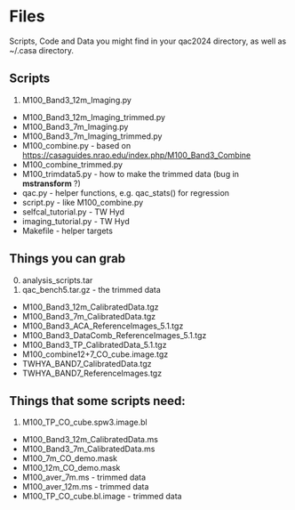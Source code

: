 # Files

Scripts, Code and Data you might find in your qac2024 directory, as well as ~/.casa directory.


## Scripts

1. M100_Band3_12m_Imaging.py
*  M100_Band3_12m_Imaging_trimmed.py
*  M100_Band3_7m_Imaging.py
*  M100_Band3_7m_Imaging_trimmed.py
*  M100_combine.py - based on https://casaguides.nrao.edu/index.php/M100_Band3_Combine
*  M100_combine_trimmed.py
*  M100_trimdata5.py - how to make the trimmed data (bug in **mstransform** ?)
*  qac.py - helper functions, e.g. qac_stats() for regression
*  script.py - like M100_combine.py
*  selfcal_tutorial.py - TW Hyd
*  imaging_tutorial.py - TW Hyd
*  Makefile - helper targets

## Things you can grab

0. analysis_scripts.tar
1. qac_bench5.tar.gz  - the trimmed data
* M100_Band3_12m_CalibratedData.tgz
* M100_Band3_7m_CalibratedData.tgz
* M100_Band3_ACA_ReferenceImages_5.1.tgz
* M100_Band3_DataComb_ReferenceImages_5.1.tgz
* M100_Band3_TP_CalibratedData_5.1.tgz
* M100_combine12+7_CO_cube.image.tgz
* TWHYA_BAND7_CalibratedData.tgz
* TWHYA_BAND7_ReferenceImages.tgz

## Things that some scripts need:

1. M100_TP_CO_cube.spw3.image.bl
* M100_Band3_12m_CalibratedData.ms
* M100_Band3_7m_CalibratedData.ms
* M100_7m_CO_demo.mask
* M100_12m_CO_demo.mask
* M100_aver_7m.ms - trimmed data
* M100_aver_12m.ms - trimmed data
* M100_TP_CO_cube.bl.image - trimmed data

